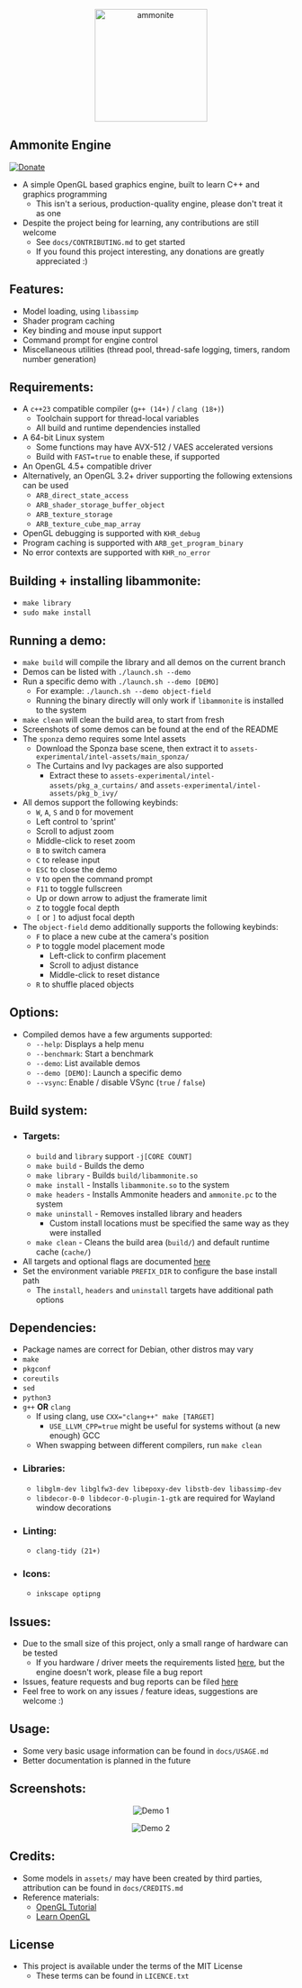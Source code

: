 <p align="center">
  <img src="https://github.com/stuarthayhurst/ammonite/raw/master/assets/icons/icon.svg" alt="ammonite" width="200px">
</p>

## Ammonite Engine
[![Donate](https://img.shields.io/badge/Donate-PayPal-green.svg)](https://paypal.me/stuartahayhurst)
  - A simple OpenGL based graphics engine, built to learn C++ and graphics programming
    - This isn't a serious, production-quality engine, please don't treat it as one
  - Despite the project being for learning, any contributions are still welcome
    - See `docs/CONTRIBUTING.md` to get started
    - If you found this project interesting, any donations are greatly appreciated :)

## Features:
  - Model loading, using `libassimp`
  - Shader program caching
  - Key binding and mouse input support
  - Command prompt for engine control
  - Miscellaneous utilities (thread pool, thread-safe logging, timers, random number generation)

## Requirements:
  - A `c++23` compatible compiler (`g++ (14+)` / `clang (18+)`)
    - Toolchain support for thread-local variables
    - All build and runtime dependencies installed
  - A 64-bit Linux system
    - Some functions may have AVX-512 / VAES accelerated versions
    - Build with `FAST=true` to enable these, if supported
  - An OpenGL 4.5+ compatible driver
  - Alternatively, an OpenGL 3.2+ driver supporting the following extensions can be used
    - `ARB_direct_state_access`
    - `ARB_shader_storage_buffer_object`
    - `ARB_texture_storage`
    - `ARB_texture_cube_map_array`
  - OpenGL debugging is supported with `KHR_debug`
  - Program caching is supported with `ARB_get_program_binary`
  - No error contexts are supported with `KHR_no_error`

## Building + installing libammonite:
  - `make library`
  - `sudo make install`

## Running a demo:
  - `make build` will compile the library and all demos on the current branch
  - Demos can be listed with `./launch.sh --demo`
  - Run a specific demo with `./launch.sh --demo [DEMO]`
    - For example: `./launch.sh --demo object-field`
    - Running the binary directly will only work if `libammonite` is installed to the system
  - `make clean` will clean the build area, to start from fresh
  - Screenshots of some demos can be found at the end of the README
  - The `sponza` demo requires some Intel assets
    - Download the Sponza base scene, then extract it to `assets-experimental/intel-assets/main_sponza/`
    - The Curtains and Ivy packages are also supported
      - Extract these to `assets-experimental/intel-assets/pkg_a_curtains/` and `assets-experimental/intel-assets/pkg_b_ivy/`
  - All demos support the following keybinds:
    - `W`, `A`, `S` and `D` for movement
    - Left control to 'sprint'
    - Scroll to adjust zoom
    - Middle-click to reset zoom
    - `B` to switch camera
    - `C` to release input
    - `ESC` to close the demo
    - `V` to open the command prompt
    - `F11` to toggle fullscreen
    - Up or down arrow to adjust the framerate limit
    - `Z` to toggle focal depth
    - `[` or `]` to adjust focal depth
  - The `object-field` demo additionally supports the following keybinds:
    - `F` to place a new cube at the camera's position
    - `P` to toggle model placement mode
      - Left-click to confirm placement
      - Scroll to adjust distance
      - Middle-click to reset distance
    - `R` to shuffle placed objects

## Options:
  - Compiled demos have a few arguments supported:
    - `--help`: Displays a help menu
    - `--benchmark`: Start a benchmark
    - `--demo`: List available demos
    - `--demo [DEMO]`: Launch a specific demo
    - `--vsync`: Enable / disable VSync (`true` / `false`)

## Build system:
  - ### Targets:
    - `build` and `library` support `-j[CORE COUNT]`
    - `make build` - Builds the demo
    - `make library` - Builds `build/libammonite.so`
    - `make install` - Installs `libammonite.so` to the system
    - `make headers` - Installs Ammonite headers and `ammonite.pc` to the system
    - `make uninstall` - Removes installed library and headers
      - Custom install locations must be specified the same way as they were installed
    - `make clean` - Cleans the build area (`build/`) and default runtime cache (`cache/`)
  - All targets and optional flags are documented [here](docs/CONTRIBUTING.md#build-system)
  - Set the environment variable `PREFIX_DIR` to configure the base install path
    - The `install`, `headers` and `uninstall` targets have additional path options

## Dependencies:
  - Package names are correct for Debian, other distros may vary
  - `make`
  - `pkgconf`
  - `coreutils`
  - `sed`
  - `python3`
  - `g++` **OR** `clang`
    - If using clang, use `CXX="clang++" make [TARGET]`
      - `USE_LLVM_CPP=true` might be useful for systems without (a new enough) GCC
    - When swapping between different compilers, run `make clean`
  - ### Libraries:
    - `libglm-dev libglfw3-dev libepoxy-dev libstb-dev libassimp-dev`
    - `libdecor-0-0 libdecor-0-plugin-1-gtk` are required for Wayland window decorations
  - ### Linting:
    - `clang-tidy (21+)`
  - ### Icons:
    - `inkscape optipng`

## Issues:
  - Due to the small size of this project, only a small range of hardware can be tested
    - If you hardware / driver meets the requirements listed [here](#requirements), but the engine doesn't work, please file a bug report
  - Issues, feature requests and bug reports can be filed [here](https://github.com/stuarthayhurst/ammonite/issues)
  - Feel free to work on any issues / feature ideas, suggestions are welcome :)

## Usage:
  - Some very basic usage information can be found in `docs/USAGE.md`
  - Better documentation is planned in the future

## Screenshots:
<p align="center">
  <img src="https://github.com/stuarthayhurst/ammonite/raw/master/docs/demo-1.png" alt="Demo 1">
</p>
<p align="center">
  <img src="https://github.com/stuarthayhurst/ammonite/raw/master/docs/demo-2.png" alt="Demo 2">
</p>

## Credits:
 - Some models in `assets/` may have been created by third parties, attribution can be found in `docs/CREDITS.md`
 - Reference materials:
   - [OpenGL Tutorial](https://www.opengl-tutorial.org/)
   - [Learn OpenGL](https://learnopengl.com/Introduction)

## License
  - This project is available under the terms of the MIT License
    - These terms can be found in `LICENCE.txt`
